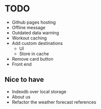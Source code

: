 # TODO

- Github pages hosting
- Offline message
- Outdated data warning
- Workout caching
- Add custom destinations
  - UI
  - Store in cache
- Remove card button
- Front end

## Nice to have
- Indexdb over local storage
- About us
- Refactor the weather forecast references
